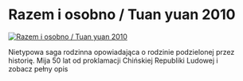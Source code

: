 Razem i osobno / Tuan yuan 2010 
=============
[![Razem i osobno / Tuan yuan 2010 ](http://vidos.pl/images/player.gif)](http://vidos.pl/razem-i-osobno-tuan-yuan-2010)

 Nietypowa saga rodzinna opowiadająca o rodzinie podzielonej przez historię. Mija 50 lat od proklamacji Chińskiej Republiki Ludowej i zobacz pełny opis
